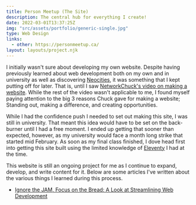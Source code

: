 ```yaml
---
title: Person Meetup (The Site)
description: The central hub for everything I create!
date: 2022-03-01T13:37:25Z
img: "src/assets/portfolio/generic-single.jpg"
type: Web Design
links:
  - other: https://personmeetup.ca/
layout: layouts/project.njk
---
```


I initially wasn't sure about developing my own website. Despite having previously learned about web development both on my own and in university as well as discovering [Neocities](https://neocities.org), it was something that I kept putting off for later. That is, until I saw [NetworkChuck's video on making a website](https://www.youtube.com/watch?v=gwUz3E9AW0w). While the rest of the video wasn't applicable to me, I found myself paying attention to the big 3 reasons Chuck gave for making a website; Standing out, making a difference, and creating opportunities.

While I had the confidence push I needed to set out making this site, I was still in university. That meant this idea would have to be set on the back-burner until I had a free moment. I ended up getting that sooner than expected, however, as my university would face a month long strike that started mid February. As soon as my final class finished, I dove head first into getting this site built using the limited knowledge of [Eleventy](https://www.11ty.dev) I had at the time.

This website is still an ongoing project for me as I continue to expand, develop, and write content for it. Below are some articles I've written about the various things I learned during this process.

- [Ignore the JAM, Focus on the Bread: A Look at Streamlining Web Development](/blog/streamlining-web-development)
